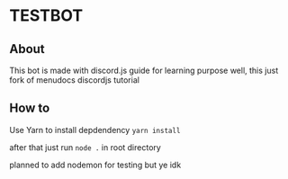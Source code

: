 # TESTBOT
## About
This bot is made with discord.js guide for learning purpose
well, this just fork of menudocs discordjs tutorial

## How to
Use Yarn to install depdendency
`yarn install`

after that just run `node .` in root directory

planned to add nodemon for testing but ye idk
